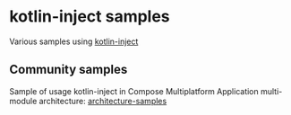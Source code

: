 # kotlin-inject samples
Various samples using [kotlin-inject](https://github.com/evant/kotlin-inject)

## Community samples
Sample of usage kotlin-inject in Compose Multiplatform Application multi-module architecture: [architecture-samples](https://github.com/VasilyRylov/architecture-samples)
